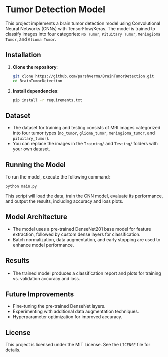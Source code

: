 
# Tumor Detection Model

This project implements a brain tumor detection model using Convolutional Neural Networks (CNNs) with TensorFlow/Keras. The model is trained to classify images into four categories: `No Tumor`, `Pituitary Tumor`, `Meningioma Tumor`, and `Glioma Tumor`.


## Installation

1. **Clone the repository**:
   ```bash
   git clone https://github.com/parshverma/BrainTumorDetection.git
   cd BrainTumorDetection
   ```

3. **Install dependencies**:
   ```bash
   pip install -r requirements.txt
   ```

## Dataset

- The dataset for training and testing consists of MRI images categorized into four tumor types (`no_tumor`, `glioma_tumor`, `meningioma_tumor`, and `pituitary_tumor`).
- You can replace the images in the `Training/` and `Testing/` folders with your own dataset.

## Running the Model

To run the model, execute the following command:
```bash
python main.py
```

This script will load the data, train the CNN model, evaluate its performance, and output the results, including accuracy and loss plots.

## Model Architecture

- The model uses a pre-trained DenseNet201 base model for feature extraction, followed by custom dense layers for classification.
- Batch normalization, data augmentation, and early stopping are used to enhance model performance.

## Results

- The trained model produces a classification report and plots for training vs. validation accuracy and loss.

## Future Improvements

- Fine-tuning the pre-trained DenseNet layers.
- Experimenting with additional data augmentation techniques.
- Hyperparameter optimization for improved accuracy.

## License

This project is licensed under the MIT License. See the `LICENSE` file for details.
